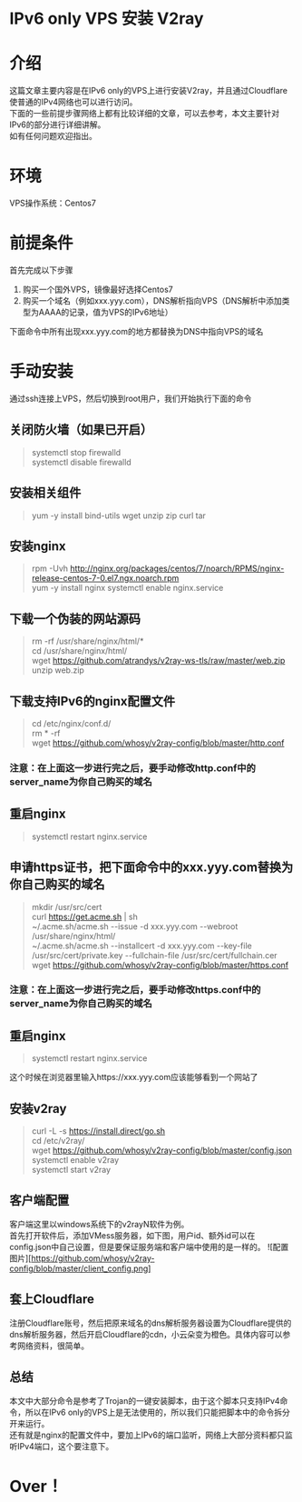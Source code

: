 # IPv6 only VPS 安装 V2ray
# 介绍
这篇文章主要内容是在IPv6 only的VPS上进行安装V2ray，并且通过Cloudflare使普通的IPv4网络也可以进行访问。  
下面的一些前提步骤网络上都有比较详细的文章，可以去参考，本文主要针对IPv6的部分进行详细讲解。  
如有任何问题欢迎指出。

# 环境
VPS操作系统：Centos7  

# 前提条件
首先完成以下步骤  
1. 购买一个国外VPS，镜像最好选择Centos7
1. 购买一个域名（例如xxx.yyy.com），DNS解析指向VPS（DNS解析中添加类型为AAAA的记录，值为VPS的IPv6地址）

下面命令中所有出现xxx.yyy.com的地方都替换为DNS中指向VPS的域名

# 手动安装
通过ssh连接上VPS，然后切换到root用户，我们开始执行下面的命令

## 关闭防火墙（如果已开启）
>systemctl stop firewalld  
>systemctl disable firewalld

## 安装相关组件
>yum -y install bind-utils wget unzip zip curl tar  
## 安装nginx
>rpm -Uvh http://nginx.org/packages/centos/7/noarch/RPMS/nginx-release-centos-7-0.el7.ngx.noarch.rpm  
>yum -y install nginx
>systemctl enable nginx.service

## 下载一个伪装的网站源码
>rm -rf /usr/share/nginx/html/*  
>cd /usr/share/nginx/html/  
>wget https://github.com/atrandys/v2ray-ws-tls/raw/master/web.zip  
>unzip web.zip
## 下载支持IPv6的nginx配置文件
>cd /etc/nginx/conf.d/  
>rm * -rf  
>wget https://github.com/whosy/v2ray-config/blob/master/http.conf

### 注意：在上面这一步进行完之后，要手动修改http.conf中的server_name为你自己购买的域名
## 重启nginx
>systemctl restart nginx.service

## 申请https证书，把下面命令中的xxx.yyy.com替换为你自己购买的域名
>mkdir /usr/src/cert  
>curl https://get.acme.sh | sh  
>~/.acme.sh/acme.sh --issue -d xxx.yyy.com --webroot /usr/share/nginx/html/  
>~/.acme.sh/acme.sh --installcert -d xxx.yyy.com --key-file /usr/src/cert/private.key --fullchain-file /usr/src/cert/fullchain.cer  
>wget https://github.com/whosy/v2ray-config/blob/master/https.conf
### 注意：在上面这一步进行完之后，要手动修改https.conf中的server_name为你自己购买的域名
## 重启nginx
>systemctl restart nginx.service

这个时候在浏览器里输入https://xxx.yyy.com应该能够看到一个网站了

## 安装v2ray
>curl -L -s https://install.direct/go.sh  
>cd /etc/v2ray/  
>wget https://github.com/whosy/v2ray-config/blob/master/config.json  
>systemctl enable v2ray  
>systemctl start v2ray  

## 客户端配置
客户端这里以windows系统下的v2rayN软件为例。  
首先打开软件后，添加VMess服务器，如下图，用户id、额外id可以在config.json中自己设置，但是要保证服务端和客户端中使用的是一样的。
![配置图片][https://github.com/whosy/v2ray-config/blob/master/client_config.png]

## 套上Cloudflare
注册Cloudflare账号，然后把原来域名的dns解析服务器设置为Cloudflare提供的dns解析服务器，然后开启Cloudflare的cdn，小云朵变为橙色。具体内容可以参考网络资料，很简单。

## 总结
本文中大部分命令是参考了Trojan的一键安装脚本，由于这个脚本只支持IPv4命令，所以在IPv6 only的VPS上是无法使用的，所以我们只能把脚本中的命令拆分开来运行。  
还有就是nginx的配置文件中，要加上IPv6的端口监听，网络上大部分资料都只监听IPv4端口，这个要注意下。  

# Over！
